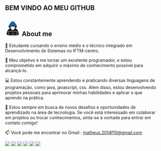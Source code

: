 ## BEM VINDO AO MEU GITHUB
## <picture><img src = "https://github.com/0xAbdulKhalid/0xAbdulKhalid/raw/main/assets/mdImages/about_me.gif" width = 50px></picture> **About me**

👋 Estudante cursando o ensino médio e o técnico integrado em Desenvolvimento de Sistemas no IFTM-centro.

🚀 Meu objetivo é me tornar um excelente programador, e estou comprometido em adquirir o máximo de conhecimento possível para alcançá-lo.

💻 Estou constantemente aprendendo e praticando diversas linguagens de programação, como java, javascript, css. Além disso, estou desenvolvendo projetos pessoais para aprimorar minhas habilidades e aplicar o que aprendo na prática.

🌱 Estou sempre em busca de novos desafios e oportunidades de aprendizado na área de tecnologia. Se você está interessado em colaborar em projetos ou trocar conhecimentos, sinta-se à vontade para entrar em contato comigo!

📫 Você pode me encontrar no Gmail : matheus.2014f10@gmail.com

<p align="">
<img src="https://img.shields.io/badge/-java-E34A86?style=flat-square&logo=java"/>
<img src="https://img.shields.io/badge/-HTML5-E34F26?style=flat-square&logo=html5&logoColor=white"/>
<img src="https://img.shields.io/badge/-CSS3-1572B6?style=flat-square&logo=css3"/>
<img src="https://img.shields.io/badge/-JavaScript-black?style=flat-square&logo=javascript"/>
<img src="https://img.shields.io/badge/-Git-black?style=flat-square&logo=git"/>
<img src="https://img.shields.io/badge/-GitHub-black?style=flat-square&logo=github"/>
</p>
